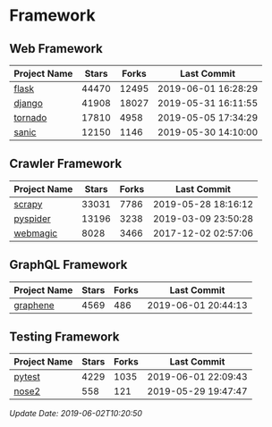 # Framework

## Web Framework

| Project Name | Stars | Forks | Last Commit |
| ------------ | ----- | ----- | ----------- |
| [flask](https://github.com/pallets/flask) | 44470 | 12495 | 2019-06-01 16:28:29 |
| [django](https://github.com/django/django) | 41908 | 18027 | 2019-05-31 16:11:55 |
| [tornado](https://github.com/tornadoweb/tornado) | 17810 | 4958 | 2019-05-05 17:34:29 |
| [sanic](https://github.com/huge-success/sanic) | 12150 | 1146 | 2019-05-30 14:10:00 |

## Crawler Framework

| Project Name | Stars | Forks | Last Commit |
| ------------ | ----- | ----- | ----------- |
| [scrapy](https://github.com/scrapy/scrapy) | 33031 | 7786 | 2019-05-28 18:16:12 |
| [pyspider](https://github.com/binux/pyspider) | 13196 | 3238 | 2019-03-09 23:50:28 |
| [webmagic](https://github.com/code4craft/webmagic) | 8028 | 3466 | 2017-12-02 02:57:06 |

## GraphQL Framework

| Project Name | Stars | Forks | Last Commit |
| ------------ | ----- | ----- | ----------- |
| [graphene](https://github.com/graphql-python/graphene) | 4569 | 486 | 2019-06-01 20:44:13 |

## Testing Framework

| Project Name | Stars | Forks | Last Commit |
| ------------ | ----- | ----- | ----------- |
| [pytest](https://github.com/pytest-dev/pytest) | 4229 | 1035 | 2019-06-01 22:09:43 |
| [nose2](https://github.com/nose-devs/nose2) | 558 | 121 | 2019-05-29 19:47:47 |

*Update Date: 2019-06-02T10:20:50*